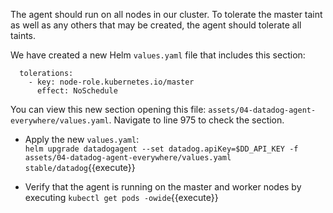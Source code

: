 The agent should run on all nodes in our cluster. To tolerate the master taint as well as any others that may be created, the agent should tolerate all taints.

We have created a new Helm `values.yaml` file that includes this section:

```
  tolerations:
    - key: node-role.kubernetes.io/master
      effect: NoSchedule
```

You can view this new section opening this file: `assets/04-datadog-agent-everywhere/values.yaml`. Navigate to line 975 to check the section.

* Apply the new `values.yaml`: <br/>
`helm upgrade datadogagent --set datadog.apiKey=$DD_API_KEY -f assets/04-datadog-agent-everywhere/values.yaml stable/datadog`{{execute}}

* Verify that the agent is running on the master and worker nodes by executing `kubectl get pods -owide`{{execute}}
